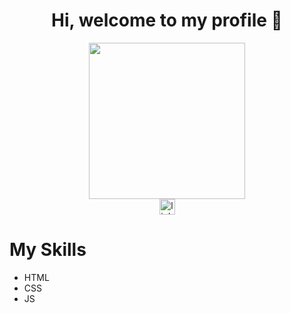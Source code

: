 <h1 align="center">Hi, welcome to my profile 👋</h1>
<div align="center">
  <img src="https://i.pinimg.com/originals/4d/58/ee/4d58ee3a092e554d6fd6dd29628565ba.gif" width="250px"> 
</div>

<div align="center">
<a href= "https://www.linkedin.com/in/litzisanchez/" target="_blank"> <img src="https://img.shields.io/static/v1?message=LinkedIn&logo=linkedin&label=&color=0077B5&logoColor=white&labelColor=&style=for-the-badge" height="25" alt="linkedin logo"  /> </a>
</div>

<h1>My Skills</h1>
<ul>
  <li>HTML</li>
  <li>CSS</li>
  <li>JS</li>
</ul>
